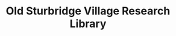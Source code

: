 ---
layout: repo
title: "Old Sturbridge Village Research Library"
id: 18622
permalink: repos/18622/
---